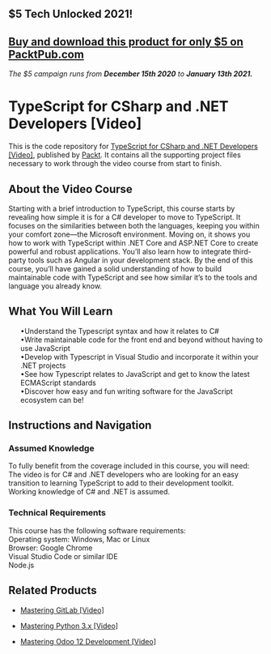 ## $5 Tech Unlocked 2021!
[Buy and download this product for only $5 on PacktPub.com](https://www.packtpub.com/)
-----
*The $5 campaign         runs from __December 15th 2020__ to __January 13th 2021.__*

# TypeScript for CSharp and .NET Developers [Video]
This is the code repository for [TypeScript for CSharp and .NET Developers [Video]]( https://www.packtpub.com/application-development/typescript-c-and-net-developers-video?utm_source=github&utm_medium=repository&utm_campaign=9781789138917), published by [Packt](https://www.packtpub.com/?utm_source=github). It contains all the supporting project files necessary to work through the video course from start to finish.
## About the Video Course
Starting with a brief introduction to TypeScript, this course starts by revealing how simple it is for a C# developer to move to TypeScript. It focuses on the similarities between both the languages, keeping you within your comfort zone—the Microsoft environment. 
Moving on, it shows you how to work with TypeScript within .NET Core and ASP.NET Core to create powerful and robust applications. You’ll also learn how to integrate third-party tools such as Angular in your development stack.
By the end of this course, you’ll have gained a solid understanding of how to build maintainable code with TypeScript and see how similar it’s to the tools and language you already know.
<H2>What You Will Learn</H2>
<DIV class>

<UL>
•Understand the Typescript syntax and how it relates to C# <br/>
•Write maintainable code for the front end and beyond without having to use JavaScript <br/>
•Develop with Typescript in Visual Studio and incorporate it within your .NET projects <br/>
•See how Typescript relates to JavaScript and get to know the latest ECMAScript standards <br/>
•Discover how easy and fun writing software for the JavaScript ecosystem can be! <br/>
</LI></UL></DIV>

## Instructions and Navigation
### Assumed Knowledge
To fully benefit from the coverage included in this course, you will need:<br/>
The video is for C# and .NET developers who are looking for an easy transition to learning TypeScript to add to their development toolkit. Working knowledge of C# and .NET is assumed.
### Technical Requirements
This course has the following software requirements:<br/>
Operating system: Windows, Mac or Linux <br/>
Browser: Google Chrome <br/>
Visual Studio Code or similar IDE <br/>
Node.js <br/>

## Related Products
* [Mastering GitLab [Video]](https://www.packtpub.com/networking-and-servers/mastering-gitlab-video?utm_source=github&utm_medium=repository&utm_campaign=9781789537642)

* [Mastering Python 3.x [Video]](https://www.packtpub.com/application-development/mastering-python-3x-video?utm_source=github&utm_medium=repository&utm_campaign=9781789959116)

* [Mastering Odoo 12 Development [Video]](https://www.packtpub.com/business/mastering-odoo-12-development-video?utm_source=github&utm_medium=repository&utm_campaign=9781789139280)

